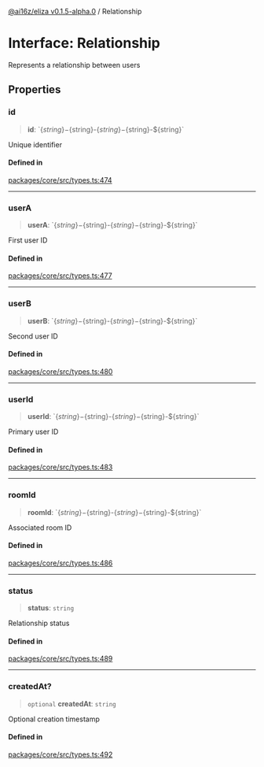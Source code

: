 [@ai16z/eliza v0.1.5-alpha.0](../index.md) / Relationship

# Interface: Relationship

Represents a relationship between users

## Properties

### id

> **id**: \`$\{string\}-$\{string\}-$\{string\}-$\{string\}-$\{string\}\`

Unique identifier

#### Defined in

[packages/core/src/types.ts:474](https://github.com/CREWorx/eliza/blob/main/packages/core/src/types.ts#L474)

***

### userA

> **userA**: \`$\{string\}-$\{string\}-$\{string\}-$\{string\}-$\{string\}\`

First user ID

#### Defined in

[packages/core/src/types.ts:477](https://github.com/CREWorx/eliza/blob/main/packages/core/src/types.ts#L477)

***

### userB

> **userB**: \`$\{string\}-$\{string\}-$\{string\}-$\{string\}-$\{string\}\`

Second user ID

#### Defined in

[packages/core/src/types.ts:480](https://github.com/CREWorx/eliza/blob/main/packages/core/src/types.ts#L480)

***

### userId

> **userId**: \`$\{string\}-$\{string\}-$\{string\}-$\{string\}-$\{string\}\`

Primary user ID

#### Defined in

[packages/core/src/types.ts:483](https://github.com/CREWorx/eliza/blob/main/packages/core/src/types.ts#L483)

***

### roomId

> **roomId**: \`$\{string\}-$\{string\}-$\{string\}-$\{string\}-$\{string\}\`

Associated room ID

#### Defined in

[packages/core/src/types.ts:486](https://github.com/CREWorx/eliza/blob/main/packages/core/src/types.ts#L486)

***

### status

> **status**: `string`

Relationship status

#### Defined in

[packages/core/src/types.ts:489](https://github.com/CREWorx/eliza/blob/main/packages/core/src/types.ts#L489)

***

### createdAt?

> `optional` **createdAt**: `string`

Optional creation timestamp

#### Defined in

[packages/core/src/types.ts:492](https://github.com/CREWorx/eliza/blob/main/packages/core/src/types.ts#L492)
